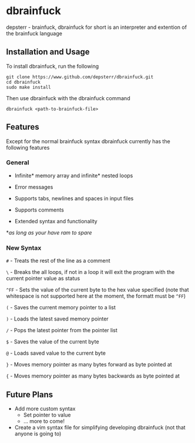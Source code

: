 # dbrainfuck
depsterr - brainfuck, dbrainfuck for short is an interpreter and extention of the brainfuck language

## Installation and Usage

To install dbrainfuck, run the following
```shell
git clone https://www.github.com/depsterr/dbrainfuck.git
cd dbrainfuck
sudo make install
```

Then use dbrainfuck with the dbrainfuck command
```shell
dbrainfuck <path-to-brainfuck-file>
```

## Features

Except for the normal brainfuck syntax dbrainfuck currently has the following features

### General

* Infinite\* memory array and infinite\* nested loops

* Error messages

* Supports tabs, newlines and spaces in input files

* Supports comments

* Extended syntax and functionality

\**as long as your have ram to spare*

### New Syntax

`#` - Treats the rest of the line as a comment

`\` - Breaks the all loops, if not in a loop it will exit the program with the current pointer value as status

`^FF` - Sets the value of the current byte to the hex value specified (note that whitespace is not supported here at the moment, the formatt must be `^FF`)

`(` - Saves the current memory pointer to a list

`)` - Loads the latest saved memory pointer

`/` - Pops the latest pointer from the pointer list

`$` - Saves the value of the current byte

`@` - Loads saved value to the current byte

`}` - Moves memory pointer as many bytes forward as byte pointed at

`{` - Moves memory pointer as many bytes backwards as byte pointed at

## Future Plans

* Add more custom syntax
  * Set pointer to value
  * ... more to come!
* Create a vim syntax file for simplifying developing dbrainfuck (not that anyone is going to)
